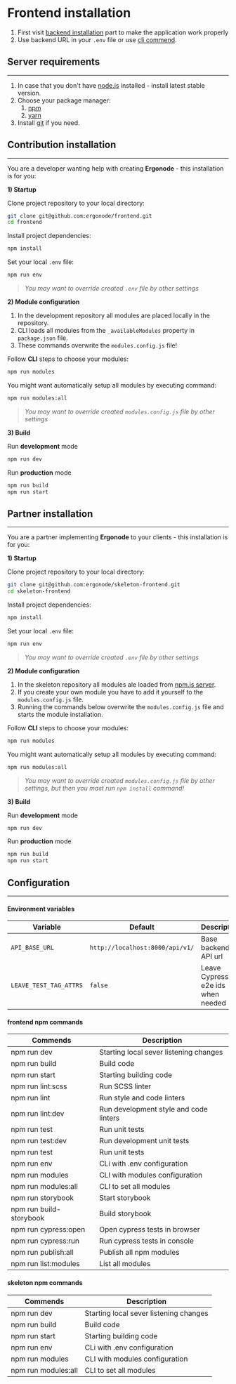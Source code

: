 # Frontend installation

<div class="Alert Alert--warning">

1. First visit [backend installation][be] part to make the application work properly<br>
2. Use backend URL in your `.env` file or use [cli commend](installation/frontend?id=configuration).

</div>

## Server requirements
---

1. In case that you don't have [node.js][node] installed - install latest stable version.
2. Choose your package manager:
   1. [npm][npm]
   2. [yarn][yarn]
3. Install [git][git] if you need.

## Contribution installation
---
You are a developer wanting help with creating **Ergonode** - this installation is for you:


**1) Startup**

Clone project repository to your local directory:

```bash
git clone git@github.com:ergonode/frontend.git
cd frontend
```

Install project dependencies:

```bash
npm install
```

Set your local `.env` file:

```bash
npm run env
```
> *You may want to override created `.env` file by other settings*

**2) Module configuration**

<div class="Alert Alert--warning">

1. In the development repository all modules are placed locally in the repository.
2. CLI loads all modules from the `_availableModules` property in `package.json` file.
3. These commands overwrite the `modules.config.js` file!

</div>

Follow **CLI** steps to choose your modules:

```bash
npm run modules
```

You might want automatically setup all modules by executing command:
```bash
npm run modules:all
```
> *You may want to override created `modules.config.js` file by other settings*

**3) Build**

Run **development** mode

```bash
npm run dev
```

Run **production** mode

```bash
npm run build
npm run start
```


## Partner installation
---
You are a partner implementing **Ergonode** to your clients - this installation is for you:


**1) Startup**

Clone project repository to your local directory:

```bash
git clone git@github.com:ergonode/skeleton-frontend.git
cd skeleton-frontend
```

Install project dependencies:

```bash
npm install
```

Set your local `.env` file:

```bash
npm run env
```
> *You may want to override created `.env` file by other settings*

**2) Module configuration**

<div class="Alert Alert--warning">

1. In the skeleton repository all modules ale loaded from [npm.js server][npm-ergo].
2. If you create your own module you have to add it yourself to the `modules.config.js` file.
3. Running the commands below overwrite the `modules.config.js` file and starts the module installation.

</div>

Follow **CLI** steps to choose your modules:

```bash
npm run modules
```

You might want automatically setup all modules by executing command:
```bash
npm run modules:all
```
> *You may want to override created `modules.config.js` file by other settings, but then you mast run `npm install` command!*

**3) Build**

Run **development** mode

```bash
npm run dev
```

Run **production** mode

```bash
npm run build
npm run start
```


## Configuration
---

#### Environment variables

| Variable    | Default | Description                   |
|-------------|---------|-------------------------------|
| ```API_BASE_URL``` | `http://localhost:8000/api/v1/` | Base backend API url  |
| ```LEAVE_TEST_TAG_ATTRS``` | `false` | Leave Cypress e2e ids when needed |



#### frontend npm commands

| Commends    | Description                            |
|-------------|----------------------------------------|
| npm run dev | Starting local sever listening changes |
| npm run build | Build code |
| npm run start | Starting building code |
| npm run lint:scss | Run SCSS linter |
| npm run lint | Run style and code linters |
| npm run lint:dev | Run development style and code linters |
| npm run test | Run unit tests |
| npm run test:dev | Run development unit tests |
| npm run test | Run unit tests |
| npm run env | CLi with .env configuration |
| npm run modules | CLI with modules configuration |
| npm run modules:all | CLI to set all modules |
| npm run storybook | Start storybook  |
| npm run build-storybook | Build storybook  |
| npm run cypress:open | Open cypress tests in browser  |
| npm run cypress:run | Run cypress tests in console |
| npm run publish:all | Publish all npm modules  |
| npm run list:modules | List all modules  |

#### skeleton npm commands

| Commends    | Description                            |
|-------------|----------------------------------------|
| npm run dev | Starting local sever listening changes |
| npm run build | Build code |
| npm run start | Starting building code |
| npm run env | CLi with .env configuration |
| npm run modules | CLI with modules configuration |
| npm run modules:all | CLI to set all modules |

[be]: installation/backend
[node]: https://nodejs.org/en/download/
[npm]: https://www.npmjs.com/get-npm
[yarn]: https://yarnpkg.com/en/
[git]: https://git-scm.com/downloads
[npm-ergo]: https://www.npmjs.com/search?q=keywords:ergonode-module